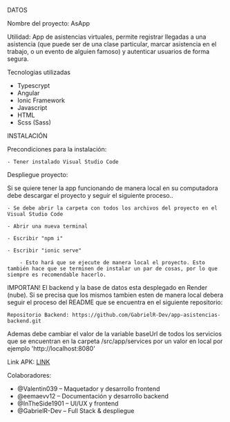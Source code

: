 ﻿DATOS

Nombre del proyecto: AsApp

Utilidad: App de asistencias virtuales, permite registrar llegadas a una asistencia (que puede ser de una clase particular, marcar asistencia en el trabajo, o un evento de alguien famoso) y autenticar usuarios de forma segura.


Tecnologias utilizadas

  - Typescrypt
  - Angular
  - Ionic Framework
  - Javascript
  - HTML
  - Scss (Sass)


INSTALACIÓN

Precondiciones para la instalación:

    - Tener instalado Visual Studio Code

Despliegue proyecto:

  Si se quiere tener la app funcionando de manera local en su computadora debe descargar el proyecto y seguir el siguiente proceso..

    - Se debe abrir la carpeta con todos los archivos del proyecto en el Visual Studio Code

    - Abrir una nueva terminal

    - Escribir "npm i"

    - Escribir "ionic serve"

        - Esto hará que se ejecute de manera local el proyecto. Esto también hace que se terminen de instalar un par de cosas, por lo que siempre es recomendable hacerlo.


  IMPORTAN! El backend y la base de datos esta desplegado en Render (nube). Si se precisa que los mismos tambien esten de manera local debera seguir el proceso del README que se encuentra en el siguiente repositorio: 
  
    Repositorio Backend: https://github.com/GabrielR-Dev/app-asistencias-backend.git
    
  Ademas debe cambiar el valor de la variable baseUrl de todos los servicios que se encuentran en la carpeta /src/app/services por un valor en local por ejemplo 'http://localhost:8080'

    
Link APK: [LINK](https://drive.google.com/file/d/1pZZsuIG_Qk3AW2p6qiC0k-xHDSmLrK0r/view)


Colaboradores:

  - @Valentin039 – Maquetador y desarrollo frontend
  - @eemaevv12 – Documentación y desarrollo backend
  - @InTheSide1901 – UI/UX y frontend
  - @GabrielR-Dev – Full Stack & despliegue
